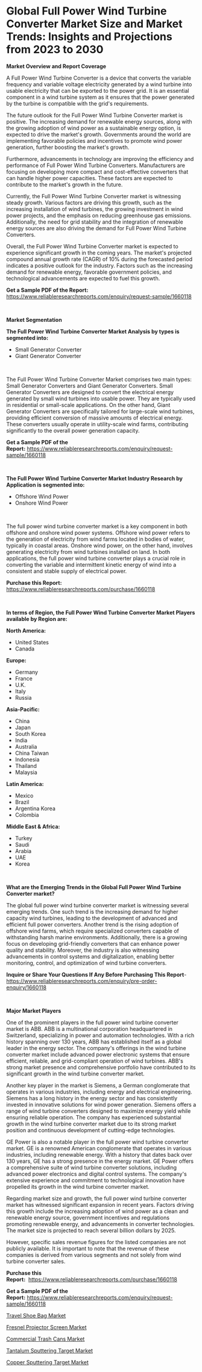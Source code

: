 <p><h1>Global Full Power Wind Turbine Converter Market Size and Market Trends: Insights and Projections from 2023 to 2030</h1></p><p><strong>Market Overview and Report Coverage</strong></p>
<p><p>A Full Power Wind Turbine Converter is a device that converts the variable frequency and variable voltage electricity generated by a wind turbine into usable electricity that can be exported to the power grid. It is an essential component in a wind turbine system as it ensures that the power generated by the turbine is compatible with the grid's requirements.</p><p>The future outlook for the Full Power Wind Turbine Converter market is positive. The increasing demand for renewable energy sources, along with the growing adoption of wind power as a sustainable energy option, is expected to drive the market's growth. Governments around the world are implementing favorable policies and incentives to promote wind power generation, further boosting the market's growth.</p><p>Furthermore, advancements in technology are improving the efficiency and performance of Full Power Wind Turbine Converters. Manufacturers are focusing on developing more compact and cost-effective converters that can handle higher power capacities. These factors are expected to contribute to the market's growth in the future.</p><p>Currently, the Full Power Wind Turbine Converter market is witnessing steady growth. Various factors are driving this growth, such as the increasing installation of wind turbines, the growing investment in wind power projects, and the emphasis on reducing greenhouse gas emissions. Additionally, the need for grid stability and the integration of renewable energy sources are also driving the demand for Full Power Wind Turbine Converters.</p><p>Overall, the Full Power Wind Turbine Converter market is expected to experience significant growth in the coming years. The market's projected compound annual growth rate (CAGR) of 10% during the forecasted period indicates a positive outlook for the industry. Factors such as the increasing demand for renewable energy, favorable government policies, and technological advancements are expected to fuel this growth.</p></p>
<p><strong>Get a Sample PDF of the Report:</strong> <a href="https://www.reliableresearchreports.com/enquiry/request-sample/1660118">https://www.reliableresearchreports.com/enquiry/request-sample/1660118</a></p>
<p>&nbsp;</p>
<p><strong>Market Segmentation</strong></p>
<p><strong>The Full Power Wind Turbine Converter Market Analysis by types is segmented into:</strong></p>
<p><ul><li>Small Generator Converter</li><li>Giant Generator Converter</li></ul></p>
<p>&nbsp;</p>
<p><p>The Full Power Wind Turbine Converter Market comprises two main types: Small Generator Converters and Giant Generator Converters. Small Generator Converters are designed to convert the electrical energy generated by small wind turbines into usable power. They are typically used in residential or small-scale applications. On the other hand, Giant Generator Converters are specifically tailored for large-scale wind turbines, providing efficient conversion of massive amounts of electrical energy. These converters usually operate in utility-scale wind farms, contributing significantly to the overall power generation capacity.</p></p>
<p><strong>Get a Sample PDF of the Report:</strong>&nbsp;<a href="https://www.reliableresearchreports.com/enquiry/request-sample/1660118">https://www.reliableresearchreports.com/enquiry/request-sample/1660118</a></p>
<p>&nbsp;</p>
<p><strong>The Full Power Wind Turbine Converter Market Industry Research by Application is segmented into:</strong></p>
<p><ul><li>Offshore Wind Power</li><li>Onshore Wind Power</li></ul></p>
<p>&nbsp;</p>
<p><p>The full power wind turbine converter market is a key component in both offshore and onshore wind power systems. Offshore wind power refers to the generation of electricity from wind farms located in bodies of water, typically in coastal areas. Onshore wind power, on the other hand, involves generating electricity from wind turbines installed on land. In both applications, the full power wind turbine converter plays a crucial role in converting the variable and intermittent kinetic energy of wind into a consistent and stable supply of electrical power.</p></p>
<p><strong>Purchase this Report:</strong>&nbsp; <a href="https://www.reliableresearchreports.com/purchase/1660118">https://www.reliableresearchreports.com/purchase/1660118</a></p>
<p>&nbsp;</p>
<p><strong>In terms of Region, the Full Power Wind Turbine Converter Market Players available by Region are:</strong></p>
<p>
    <p> <strong> North America: </strong>
        <ul>
            <li>United States</li>
            <li>Canada</li>
        </ul>
        </p> 
    <p> <strong> Europe: </strong>
        <ul>
            <li>Germany</li>
            <li>France</li>
            <li>U.K.</li>
            <li>Italy</li>
            <li>Russia</li>
        </ul>
        </p> 
    <p> <strong> Asia-Pacific: </strong>
        <ul>
            <li>China</li>
            <li>Japan</li>
            <li>South Korea</li>
            <li>India</li>
            <li>Australia</li>
            <li>China Taiwan</li>
            <li>Indonesia</li>
            <li>Thailand</li>
            <li>Malaysia</li>
        </ul>
        </p> 
    <p> <strong> Latin America: </strong>
        <ul>
            <li>Mexico</li>
            <li>Brazil</li>
            <li>Argentina Korea</li>
            <li>Colombia</li>
        </ul>
        </p> 
    <p> <strong> Middle East & Africa: </strong>
        <ul>
            <li>Turkey</li>
            <li>Saudi</li>
            <li>Arabia</li>
            <li>UAE</li>
            <li>Korea</li>
        </ul>
    </p>
    </p>
<p>&nbsp;</p>
<p><strong>What are the Emerging Trends in the Global Full Power Wind Turbine Converter market?</strong></p>
<p><p>The global full power wind turbine converter market is witnessing several emerging trends. One such trend is the increasing demand for higher capacity wind turbines, leading to the development of advanced and efficient full power converters. Another trend is the rising adoption of offshore wind farms, which require specialized converters capable of withstanding harsh marine environments. Additionally, there is a growing focus on developing grid-friendly converters that can enhance power quality and stability. Moreover, the industry is also witnessing advancements in control systems and digitalization, enabling better monitoring, control, and optimization of wind turbine converters.</p></p>
<p><strong>Inquire or Share Your Questions If Any Before Purchasing This Report</strong>- <a href="https://www.reliableresearchreports.com/enquiry/pre-order-enquiry/1660118">https://www.reliableresearchreports.com/enquiry/pre-order-enquiry/1660118</a></p>
<p>&nbsp;</p>
<p><strong>Major Market Players</strong></p>
<p><p>One of the prominent players in the full power wind turbine converter market is ABB. ABB is a multinational corporation headquartered in Switzerland, specializing in power and automation technologies. With a rich history spanning over 130 years, ABB has established itself as a global leader in the energy sector. The company's offerings in the wind turbine converter market include advanced power electronic systems that ensure efficient, reliable, and grid-compliant operation of wind turbines. ABB's strong market presence and comprehensive portfolio have contributed to its significant growth in the wind turbine converter market.</p><p>Another key player in the market is Siemens, a German conglomerate that operates in various industries, including energy and electrical engineering. Siemens has a long history in the energy sector and has consistently invested in innovative solutions for wind power generation. Siemens offers a range of wind turbine converters designed to maximize energy yield while ensuring reliable operation. The company has experienced substantial growth in the wind turbine converter market due to its strong market position and continuous development of cutting-edge technologies.</p><p>GE Power is also a notable player in the full power wind turbine converter market. GE is a renowned American conglomerate that operates in various industries, including renewable energy. With a history that dates back over 130 years, GE has a strong presence in the energy market. GE Power offers a comprehensive suite of wind turbine converter solutions, including advanced power electronics and digital control systems. The company's extensive experience and commitment to technological innovation have propelled its growth in the wind turbine converter market.</p><p>Regarding market size and growth, the full power wind turbine converter market has witnessed significant expansion in recent years. Factors driving this growth include the increasing adoption of wind power as a clean and renewable energy source, government incentives and regulations promoting renewable energy, and advancements in converter technologies. The market size is projected to reach several billion dollars by 2025.</p><p>However, specific sales revenue figures for the listed companies are not publicly available. It is important to note that the revenue of these companies is derived from various segments and not solely from wind turbine converter sales.</p></p>
<p><strong>Purchase this Report:</strong>&nbsp;&nbsp;<a href="https://www.reliableresearchreports.com/purchase/1660118">https://www.reliableresearchreports.com/purchase/1660118</a></p>
<p></p>
<p><strong>Get a Sample PDF of the Report:</strong>&nbsp;<a href="https://www.reliableresearchreports.com/enquiry/request-sample/1660118">https://www.reliableresearchreports.com/enquiry/request-sample/1660118</a></p>
<p><p><a href="https://www.linkedin.com/pulse/travel-shoe-bag-market-insights-players-forecast-till-2030-weltwerk-2f38e/">Travel Shoe Bag Market</a></p><p><a href="https://www.linkedin.com/pulse/fresnel-projector-screen-market-share-amp-new-trends-analysis-wglwe/">Fresnel Projector Screen Market</a></p><p><a href="https://www.linkedin.com/pulse/decoding-commercial-trash-cans-market-deep-dive-latest-trends-3fh3e/">Commercial Trash Cans Market</a></p><p><a href="https://medium.com/@wine.sight.theme/tantalum-sputtering-target-market-furnishes-information-on-market-share-market-trends-and-market-e78ac845201b">Tantalum Sputtering Target Market</a></p><p><a href="https://medium.com/@fifth.dress.cause/copper-sputtering-target-market-size-cagr-trends-2024-2030-755b87db4f46">Copper Sputtering Target Market</a></p></p>